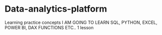 # Data-analytics-platform
Learning practice concepts
I AM GOING TO LEARN
SQL, PYTHON, EXCEL, POWER BI, DAX FUNCTIONS ETC..
1 lesson
